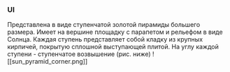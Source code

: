 ### UI
Представлена в виде ступенчатой золотой пирамиды большего размера. Имеет на вершине площадку с парапетом и рельефом в виде Солнца. Каждая ступень представляет собой кладку из крупных кирпичей, покрытую сплошной выступающей плитой. На углу каждой ступени - ступенчатое возвышение (рис. ниже)
![[sun_pyramid_corner.png]]